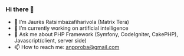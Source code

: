 ### Hi there 👋
- 🔭 I’m Jaurès Ratsimbazafiharivola (Matrix Tera)
- 🌱 I’m currently working on artificial intelligence 
- 💬 Ask me about PHP Framework (Symfony, CodeIgniter, CakePHP), Javascript(client, server side)
- 📫 How to reach me: anpproba@gmail.com


<!--
**matrix11061991/matrix11061991** is a ✨ _special_ ✨ repository because its `README.md` (this file) appears on your GitHub profile.
https://pipedream.com/@anpproba/copy-of-github-profile-view-counter-p_ezC6dvp
-->
